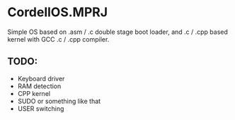 # CordellOS.MPRJ
Simple OS based on .asm / .c double stage boot loader, and .c / .cpp based kernel with GCC .c / .cpp compiler. 

**TODO:**
- 
- Keyboard driver
- RAM detection
- CPP kernel
- SUDO or something like that
- USER switching 
